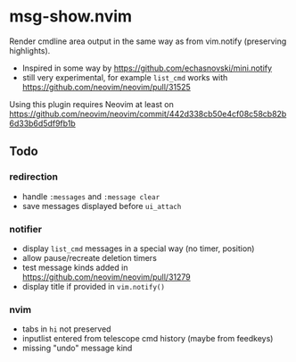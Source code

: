 # msg-show.nvim
Render cmdline area output in the same way as from vim.notify (preserving highlights). 

- Inspired in some way by https://github.com/echasnovski/mini.notify
- still very experimental, for example `list_cmd` works with https://github.com/neovim/neovim/pull/31525

Using this plugin requires Neovim at least on https://github.com/neovim/neovim/commit/442d338cb50e4cf08c58cb82b6d33b6d5df9fb1b

## Todo
### redirection
- handle `:messages` and `:message clear`
- save messages displayed before `ui_attach`
### notifier
- display `list_cmd` messages in a special way (no timer, position)
- allow pause/recreate deletion timers
- test message kinds added in https://github.com/neovim/neovim/pull/31279
- display title if provided in `vim.notify()`
### nvim
- tabs in `hi` not preserved
- inputlist entered from telescope cmd history (maybe from feedkeys)
- missing "undo" message kind
